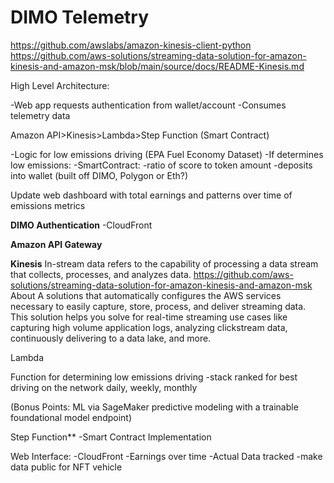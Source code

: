 # DIMO Telemetry

https://github.com/awslabs/amazon-kinesis-client-python
https://github.com/aws-solutions/streaming-data-solution-for-amazon-kinesis-and-amazon-msk/blob/main/source/docs/README-Kinesis.md

High Level Architecture:

-Web app requests authentication from wallet/account
-Consumes telemetry data

Amazon API>Kinesis>Lambda>Step Function (Smart Contract) 


-Logic for low emissions driving (EPA Fuel Economy Dataset)
-If determines low emissions:
-SmartContract:
-ratio of score to token amount
-deposits into wallet (built off DIMO, Polygon or Eth?) 

Update web dashboard with total earnings and patterns over time of emissions metrics 

**DIMO Authentication**
-CloudFront

**Amazon API Gateway**

**Kinesis**
In-stream data refers to the capability of processing a data stream that collects, processes, and analyzes data.
https://github.com/aws-solutions/streaming-data-solution-for-amazon-kinesis-and-amazon-msk
About
A solutions that automatically configures the AWS services necessary to easily capture, store, process, and deliver streaming data. This solution helps you solve for real-time streaming use cases like capturing high volume application logs, analyzing clickstream data, continuously delivering to a data lake, and more.

Lambda

Function for determining low emissions driving
-stack ranked for best driving on the network daily, weekly, monthly

(Bonus Points: ML via SageMaker predictive modeling with a trainable foundational model endpoint)

Step Function**
-Smart Contract Implementation

Web Interface:
-CloudFront
-Earnings over time
-Actual Data tracked
-make data public for NFT vehicle

